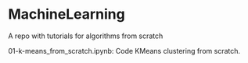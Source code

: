 # MachineLearning
A repo with tutorials for algorithms from scratch

01-k-means_from_scratch.ipynb: Code KMeans clustering from scratch.
